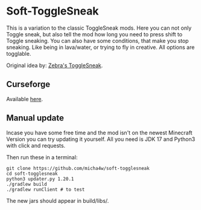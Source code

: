 # Soft-ToggleSneak

This is a variation to the classic ToggleSneak mods. Here you can not only Toggle sneak, but also tell the mod how long you need to press shift to Toggle sneaking. You can also have some conditions, that make you stop sneaking. Like being in lava/water, or trying to fly in creative. All options are togglable.

Original idea by: [Zebra's ToggleSneak](https://shotbow.net/forum/threads/zebras-togglesneak-for-minecraft-1-8-1-10-2.342553/).

## Curseforge
Available [here](https://www.curseforge.com/minecraft/mc-mods/soft-togglesneak).

## Manual update
Incase you have some free time and the mod isn't on the newest Minecraft Version you can try updating it yourself.
All you need is JDK 17 and Python3 with click and requests.

Then run these in a terminal:
```shell
git clone https://github.com/micha4w/soft-togglesneak
cd soft-togglesneak
python3 updater.py 1.20.1
./gradlew build
./gradlew runClient # to test
```

The new jars should appear in build/libs/.
